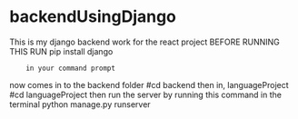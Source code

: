 # backendUsingDjango
This is my django backend work for the react project 
 BEFORE RUNNING THIS RUN 
                                     pip install django 
                                     
        in your command prompt

now comes in to the backend folder 
#cd backend
then in, languageProject 
    #cd languageProject
then run the server by running this command in the terminal 
    python manage.py runserver

    

        
                                     
